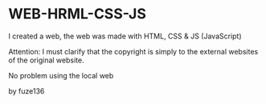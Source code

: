 # WEB-HRML-CSS-JS
I created a web, the web was made with HTML, CSS &amp; JS (JavaScript)


Attention: I must clarify that the copyright is simply to the external websites of the original website. 

No problem using the local web

by fuze136
